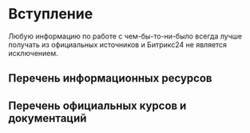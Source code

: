 # Вступление

Любую информацию по работе с чем-бы-то-ни-было всегда лучше получать из официальных источников и Битрикс24 не является исключением.

## Перечень информационных ресурсов

<!-- Тут будет позже -->

## Перечень официальных курсов и документаций

<!-- Тут будет позже -->
